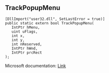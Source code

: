 ## TrackPopupMenu

```
[DllImport("user32.dll", SetLastError = true)]
public static extern bool TrackPopupMenu(
   IntPtr hMenu,
   uint uFlags,
   int x,
   int y,
   int nReserved,
   IntPtr hWnd,
   IntPtr prcRect
);
```

Microsoft documentation: [Link](https://docs.microsoft.com/en-us/windows/win32/api/winuser/nf-winuser-trackpopupmenu)
